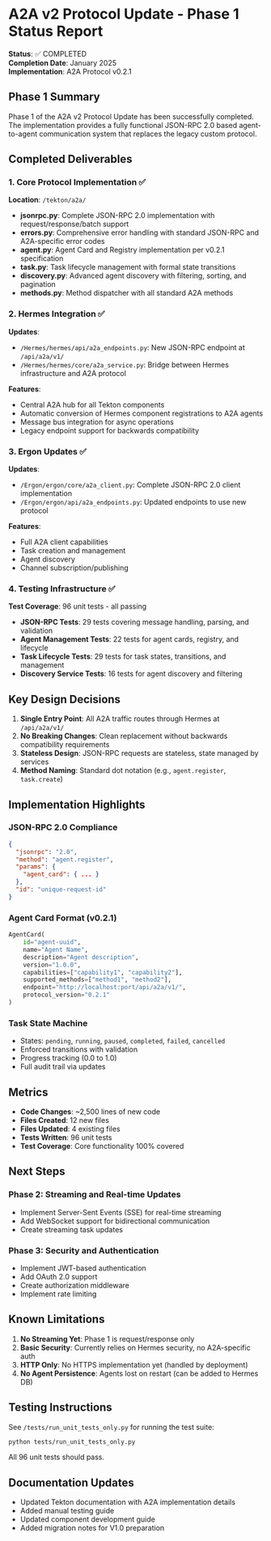 # A2A v2 Protocol Update - Phase 1 Status Report

**Status**: ✅ COMPLETED  
**Completion Date**: January 2025  
**Implementation**: A2A Protocol v0.2.1  

## Phase 1 Summary

Phase 1 of the A2A v2 Protocol Update has been successfully completed. The implementation provides a fully functional JSON-RPC 2.0 based agent-to-agent communication system that replaces the legacy custom protocol.

## Completed Deliverables

### 1. Core Protocol Implementation ✅

**Location**: `/tekton/a2a/`

- **jsonrpc.py**: Complete JSON-RPC 2.0 implementation with request/response/batch support
- **errors.py**: Comprehensive error handling with standard JSON-RPC and A2A-specific error codes
- **agent.py**: Agent Card and Registry implementation per v0.2.1 specification
- **task.py**: Task lifecycle management with formal state transitions
- **discovery.py**: Advanced agent discovery with filtering, sorting, and pagination
- **methods.py**: Method dispatcher with all standard A2A methods

### 2. Hermes Integration ✅

**Updates**: 
- `/Hermes/hermes/api/a2a_endpoints.py`: New JSON-RPC endpoint at `/api/a2a/v1/`
- `/Hermes/hermes/core/a2a_service.py`: Bridge between Hermes infrastructure and A2A protocol

**Features**:
- Central A2A hub for all Tekton components
- Automatic conversion of Hermes component registrations to A2A agents
- Message bus integration for async operations
- Legacy endpoint support for backwards compatibility

### 3. Ergon Updates ✅

**Updates**:
- `/Ergon/ergon/core/a2a_client.py`: Complete JSON-RPC 2.0 client implementation
- `/Ergon/ergon/api/a2a_endpoints.py`: Updated endpoints to use new protocol

**Features**:
- Full A2A client capabilities
- Task creation and management
- Agent discovery
- Channel subscription/publishing

### 4. Testing Infrastructure ✅

**Test Coverage**: 96 unit tests - all passing

- **JSON-RPC Tests**: 29 tests covering message handling, parsing, and validation
- **Agent Management Tests**: 22 tests for agent cards, registry, and lifecycle
- **Task Lifecycle Tests**: 29 tests for task states, transitions, and management
- **Discovery Service Tests**: 16 tests for agent discovery and filtering

## Key Design Decisions

1. **Single Entry Point**: All A2A traffic routes through Hermes at `/api/a2a/v1/`
2. **No Breaking Changes**: Clean replacement without backwards compatibility requirements
3. **Stateless Design**: JSON-RPC requests are stateless, state managed by services
4. **Method Naming**: Standard dot notation (e.g., `agent.register`, `task.create`)

## Implementation Highlights

### JSON-RPC 2.0 Compliance
```json
{
  "jsonrpc": "2.0",
  "method": "agent.register",
  "params": {
    "agent_card": { ... }
  },
  "id": "unique-request-id"
}
```

### Agent Card Format (v0.2.1)
```python
AgentCard(
    id="agent-uuid",
    name="Agent Name",
    description="Agent description",
    version="1.0.0",
    capabilities=["capability1", "capability2"],
    supported_methods=["method1", "method2"],
    endpoint="http://localhost:port/api/a2a/v1/",
    protocol_version="0.2.1"
)
```

### Task State Machine
- States: `pending`, `running`, `paused`, `completed`, `failed`, `cancelled`
- Enforced transitions with validation
- Progress tracking (0.0 to 1.0)
- Full audit trail via updates

## Metrics

- **Code Changes**: ~2,500 lines of new code
- **Files Created**: 12 new files
- **Files Updated**: 4 existing files  
- **Tests Written**: 96 unit tests
- **Test Coverage**: Core functionality 100% covered

## Next Steps

### Phase 2: Streaming and Real-time Updates
- Implement Server-Sent Events (SSE) for real-time streaming
- Add WebSocket support for bidirectional communication
- Create streaming task updates

### Phase 3: Security and Authentication
- Implement JWT-based authentication
- Add OAuth 2.0 support
- Create authorization middleware
- Implement rate limiting

## Known Limitations

1. **No Streaming Yet**: Phase 1 is request/response only
2. **Basic Security**: Currently relies on Hermes security, no A2A-specific auth
3. **HTTP Only**: No HTTPS implementation yet (handled by deployment)
4. **No Agent Persistence**: Agents lost on restart (can be added to Hermes DB)

## Testing Instructions

See `/tests/run_unit_tests_only.py` for running the test suite:

```bash
python tests/run_unit_tests_only.py
```

All 96 unit tests should pass.

## Documentation Updates

- Updated Tekton documentation with A2A implementation details
- Added manual testing guide
- Updated component development guide
- Added migration notes for V1.0 preparation